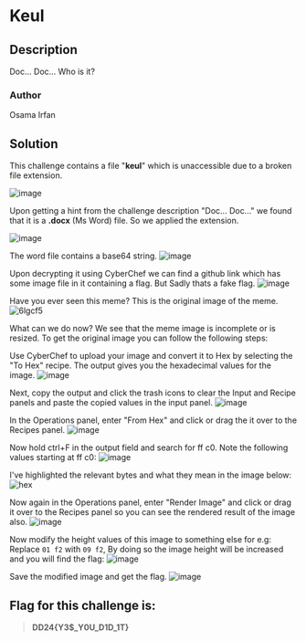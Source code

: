 # Keul

## Description
Doc... Doc... Who is it?

### Author
Osama Irfan

## Solution
This challenge contains a file "**keul**" which is unaccessible due to a broken file extension.

![image](https://github.com/0xZainRaza/DevDay24-CTF-Writeups/assets/128910142/a61a09a6-e63c-488a-998c-37e4eb657450)

Upon getting a hint from the challenge description "Doc... Doc..." we found that it is a **.docx** (Ms Word) file. So we applied the extension.    

![image](https://github.com/0xZainRaza/DevDay24-CTF-Writeups/assets/128910142/9ef3aef5-2893-431b-9ad0-6346da95a93d)

The word file contains a base64 string.
![image](https://github.com/0xZainRaza/DevDay24-CTF-Writeups/assets/128910142/acef9887-a8f3-4505-8740-d969afae9415)

Upon decrypting it using CyberChef we can find a github link which has some image file in it containing a flag. But Sadly thats a fake flag.
![image](https://github.com/0xZainRaza/DevDay24-CTF-Writeups/assets/128910142/120d6e70-59e3-49ab-ac5e-02f735f95d8a)

Have you ever seen this meme? This is the original image of the meme.
![6lgcf5](https://github.com/0xZainRaza/DevDay24-CTF-Writeups/assets/128910142/f35c2839-a862-4633-bd06-242b9b663065)

What can we do now? We see that the meme image is incomplete or is resized. To get the original image you can follow the following steps:

Use CyberChef to upload your image and convert it to Hex by selecting the "To Hex" recipe. The output gives you the hexadecimal values for the image.
![image](https://github.com/0xZainRaza/DevDay24-CTF-Writeups/assets/128910142/fd083454-5513-49f9-8530-ad34f26f87bc)

Next, copy the output and click the trash icons to clear the Input and Recipe panels and paste the copied values in the input panel. 
![image](https://github.com/0xZainRaza/DevDay24-CTF-Writeups/assets/128910142/5cc55168-df14-4834-ad2d-321afa714256)

In the Operations panel, enter "From Hex" and click or drag the it over to the Recipes panel.
![image](https://github.com/0xZainRaza/DevDay24-CTF-Writeups/assets/128910142/c0016952-c5a0-419f-aa75-66a2c4c02dca)

Now hold ctrl+F in the output field and search for ff c0. Note the following values starting at ff c0:
![image](https://github.com/0xZainRaza/DevDay24-CTF-Writeups/assets/128910142/418d07fa-2a54-4d86-818a-324377260e79)

I've highlighted the relevant bytes and what they mean in the image below:
![hex](https://github.com/0xZainRaza/DevDay24-CTF-Writeups/assets/128910142/c62608d5-99ab-4444-854c-ed0f932f3014)

Now again in the Operations panel, enter "Render Image" and click or drag it over to the Recipes panel so you can see the  rendered result of the image also.
![image](https://github.com/0xZainRaza/DevDay24-CTF-Writeups/assets/128910142/9f8ebddc-0c31-4096-9344-f8975bb80816)

Now modify the height values of this image to something else for e.g: Replace `01 f2` with `09 f2`, By doing so the image height will be increased and you will find the flag:
![image](https://github.com/0xZainRaza/DevDay24-CTF-Writeups/assets/128910142/1e19c68c-f7dd-40b3-8a45-d856972599f1)

Save the modified image and get the flag.
![image](https://github.com/0xZainRaza/DevDay24-CTF-Writeups/assets/128910142/c7dc2bb6-07d4-4e9b-951c-9daed3cae3f0)

## Flag for this challenge is:
> **DD24{Y3$_Y0U_D1D_1T}**

